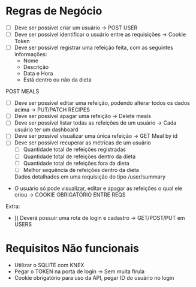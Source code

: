 # Regras de Negócio

- [ ] Deve ser possível criar um usuário -> POST USER
- [ ] Deve ser possível identificar o usuário entre as requisições -> Cookie Token
- [ ] Deve ser possível registrar uma refeição feita, com as seguintes informações:
    - Nome
    - Descrição
    - Data e Hora
    - Está dentro ou não da dieta

POST MEALS

- [ ] Deve ser possível editar uma refeição, podendo alterar todos os dados acima -> PUT/PATCH RECIPES
- [ ] Deve ser possível apagar uma refeição -> Delete meals
- [ ] Deve ser possível listar todas as refeições de um usuário -> Cada usuário ter um dashboard
- [ ] Deve ser possível visualizar uma única refeição -> GET Meal by id
- [ ] Deve ser possível recuperar as métricas de um usuário
    - [ ] Quantidade total de refeições registradas
    - [ ] Quantidade total de refeições dentro da dieta
    - [ ] Quantidade total de refeições fora da dieta
    - [ ] Melhor sequência de refeições dentro da dieta

    Dados detalhados em uma requisição do tipo /user/summary

- O usuário só pode visualizar, editar e apagar as refeições o qual ele criou -> COOKIE OBRIGATÓRIO ENTRE REQS

Extra:
- [] Deverá possuir uma rota de login e cadastro -> GET/POST/PUT em USERS

# Requisitos Não funcionais
- Utilizar o SQLITE com KNEX
- Pegar o TOKEN na porta de login -> Sem muita firula
- Cookie obrigatório para uso da API, pegar ID do usuário no login